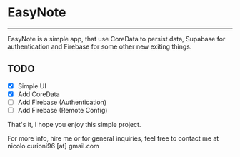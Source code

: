 # EasyNote

***

EasyNote is a simple app, that use CoreData to persist data, Supabase for authentication and Firebase for some other new exiting things.

## TODO

- [x]  Simple UI
- [x]  Add CoreData
- [ ]  Add Firebase (Authentication)
- [ ]  Add Firebase (Remote Config)

That's it, I hope you enjoy this simple project.

For more info, hire me or for general inquiries, feel free to contact me at nicolo.curioni96 [at] gmail.com
